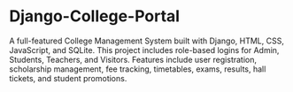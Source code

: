 # Django-College-Portal
A full-featured College Management System built with Django, HTML, CSS, JavaScript, and SQLite. This project includes role-based logins for Admin, Students, Teachers, and Visitors. Features include user registration, scholarship management, fee tracking, timetables, exams, results, hall tickets, and student promotions.
